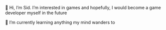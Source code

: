 👋 Hi, I’m Sid. I’m interested in games and hopefully, I would become a game developer myself in the future

🌱 I’m currently learning anything my mind wanders to

<!---
Sidorikku/Sidorikku is a ✨ special ✨ repository because its `README.md` (this file) appears on your GitHub profile.
You can click the Preview link to take a look at your changes.
--->
